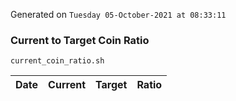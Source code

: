 Generated on `Tuesday 05-October-2021 at 08:33:11`

### Current to Target Coin Ratio
`current_coin_ratio.sh`

Date|Current|Target|Ratio
---|---|---|---
